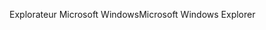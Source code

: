 <span data-ttu-id="4fb1a-101">Explorateur Microsoft Windows</span><span class="sxs-lookup"><span data-stu-id="4fb1a-101">Microsoft Windows Explorer</span></span>